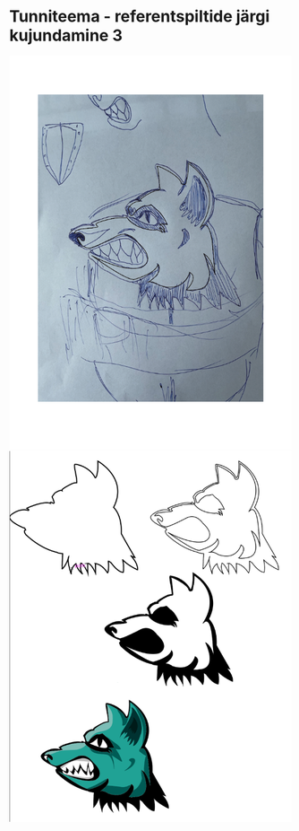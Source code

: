 # Tunniteema - referentspiltide järgi kujundamine 3

![Esimene](./images/06.01.png)
![Teine](./images/06.02.png)
